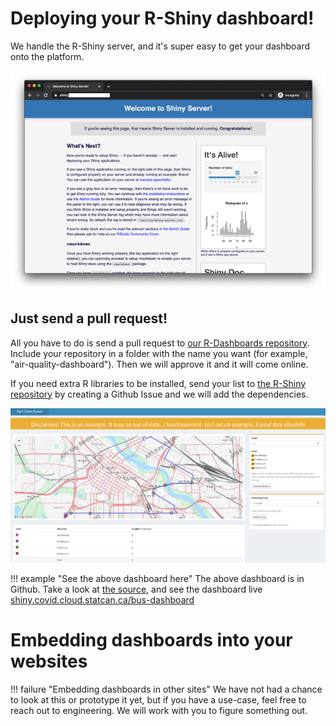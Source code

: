 # Deploying your R-Shiny dashboard!

We handle the R-Shiny server, and it's super easy to get your dashboard onto the
platform.

![Shiny Homepage](../images/readme/shiny_ui.png)

## Just send a pull request!

All you have to do is send a pull request to
[our R-Dashboards repository](https://github.com/StatCan/R-dashboards). Include
your repository in a folder with the name you want (for example,
"air-quality-dashboard"). Then we will approve it and it will come online.

If you need extra R libraries to be installed, send your list to
[the R-Shiny repository](https://github.com/StatCan/shiny) by creating a Github
Issue and we will add the dependencies.

![Example Dashboard](../images/example_shiny_dashboard.png)

<!-- prettier-ignore -->
!!! example "See the above dashboard here"
    The above dashboard is in Github. Take a look at
    [the source](https://github.com/StatCan/R-dashboards/tree/master/bus-dashboard),
    and see the dashboard live
    [shiny.covid.cloud.statcan.ca/bus-dashboard](https://shiny.covid.cloud.statcan.ca/bus-dashboard)

# Embedding dashboards into your websites

<!-- prettier-ignore -->
!!! failure "Embedding dashboards in other sites"
    We have not had a chance to look at this or prototype it yet, but if you
    have a use-case, feel free to reach out to engineering. We will work with
    you to figure something out.
